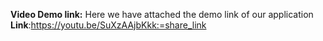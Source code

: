 **Video Demo link:**
Here we have attached the demo link of our application
**Link**:https://youtu.be/SuXzAAjbKkk:=share_link
